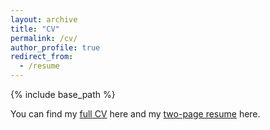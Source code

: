 ```yaml
---
layout: archive
title: "CV"
permalink: /cv/
author_profile: true
redirect_from:
  - /resume
---
```


{% include base_path %}

You can find my [full CV](http://isabellehu.github.io/files/CV_IsabelleHu_Fall2020.pdf) here and my [two-page resume](http://isabellehu.github.io/files/industryCV_IsabelleHu_Fall2020.pdf) here.

